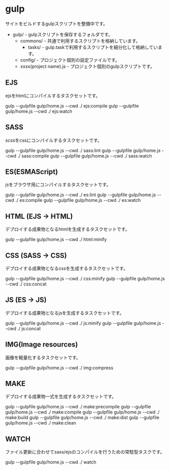 gulp
====

サイトをビルドするgulpスクリプトを整備中です。

- gulp/ - gulpスクリプトを保存するフォルダです。
  - commons/ - 共通で利用するスクリプトを格納しています。
    - tasks/ - gulp.taskで利用するスクリプトを細分化して格納しています。
  - config/ - プロジェクト個別の設定ファイルです。
  - xxxx(project name).js - プロジェクト個別のgulpスクリプトです。


## EJS

ejsをhtmlにコンパイルするタスクセットです。

gulp --gulpfile gulp/home.js --cwd ./ ejs:compile
gulp --gulpfile gulp/home.js --cwd ./ ejs:watch

## SASS

scssをcssにコンパイルするタスクセットです。

gulp --gulpfile gulp/home.js --cwd ./ sass:lint
gulp --gulpfile gulp/home.js --cwd ./ sass:compile
gulp --gulpfile gulp/home.js --cwd ./ sass:watch

## ES(ESMAScript)

jsをブラウザ用にコンパイルするタスクセットです。

gulp --gulpfile gulp/home.js --cwd ./ es:lint
gulp --gulpfile gulp/home.js --cwd ./ es:compile
gulp --gulpfile gulp/home.js --cwd ./ es:watch

## HTML (EJS -> HTML)

デプロイする成果物となるhtmlを生成するタスクセットです。

gulp --gulpfile gulp/home.js --cwd ./ html:minify

## CSS (SASS -> CSS)

デプロイする成果物となるcssを生成するタスクセットです。

gulp --gulpfile gulp/home.js --cwd ./ css:minify
gulp --gulpfile gulp/home.js --cwd ./ css:concat

## JS (ES -> JS)

デプロイする成果物となるjsを生成するタスクセットです。

gulp --gulpfile gulp/home.js --cwd ./ js:minify
gulp --gulpfile gulp/home.js --cwd ./ js:concat

## IMG(Image resources)

画像を軽量化するタスクセットです。

gulp --gulpfile gulp/home.js --cwd ./ img:compress

## MAKE

デプロイする成果物一式を生成するタスクセットです。

gulp --gulpfile gulp/home.js --cwd ./ make:precompile
gulp --gulpfile gulp/home.js --cwd ./ make:compile
gulp --gulpfile gulp/home.js --cwd ./ make:build
gulp --gulpfile gulp/home.js --cwd ./ make:dist
gulp --gulpfile gulp/home.js --cwd ./ make:clean

## WATCH

ファイル更新に合わせてsass/ejsのコンパイルを行うための常駐型タスクです。

gulp --gulpfile gulp/home.js --cwd ./ watch
